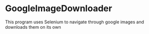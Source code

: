 # GoogleImageDownloader

This program uses Selenium to navigate through google images and downloads them on its own
